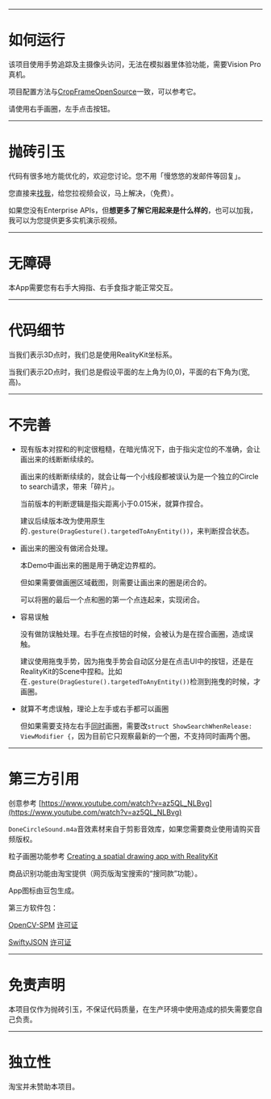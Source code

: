 
---

# 如何运行

该项目使用手势追踪及主摄像头访问，无法在模拟器里体验功能，需要Vision Pro真机。

项目配置方法与[CropFrameOpenSource](https://github.com/Lightning-Lion/CropFrameOpenSource)一致，可以参考它。

请使用右手画圈，左手点击按钮。

---

# 抛砖引玉

代码有很多地方能优化的，欢迎您讨论。您不用「慢悠悠的发邮件等回复」。

您直接来[找我](https://www.feishu.cn/invitation/page/add_contact/?token=d4br5909-0f29-4e22-adf8-aebc814e7c5d&amp;unique_id=Zz2qoXiCUqhYjKsrHBrGnA==)，给您拉视频会议，马上解决，（免费）。

如果您没有Enterprise APIs，但**想更多了解它用起来是什么样的**，也可以加我，我可以为您提供更多实机演示视频。

---

# 无障碍

本App需要您有右手大拇指、右手食指才能正常交互。

---

# 代码细节

当我们表示3D点时，我们总是使用RealityKit坐标系。

当我们表示2D点时，我们总是假设平面的左上角为(0,0)，平面的右下角为(宽,高)。

---

# 不完善

- 现有版本对捏和的判定很粗糙，在暗光情况下，由于指尖定位的不准确，会让画出来的线断断续续的。

    画出来的线断断续续的，就会让每一个小线段都被误认为是一个独立的Circle to search请求，带来「碎片」。

    当前版本的判断逻辑是指尖距离小于0.015米，就算作捏合。

    建议后续版本改为使用原生的`.gesture(DragGesture().targetedToAnyEntity())`，来判断捏合状态。

- 画出来的圈没有做闭合处理。

    本Demo中画出来的圈是用于确定边界框的。

    但如果需要做画圈区域截图，则需要让画出来的圈是闭合的。

    可以将圈的最后一个点和圈的第一个点连起来，实现闭合。

- 容易误触
    
    没有做防误触处理。右手在点按钮的时候，会被认为是在捏合画圈，造成误触。

    建议使用拖曳手势，因为拖曳手势会自动区分是在点击UI中的按钮，还是在RealityKit的Scene中捏和。比如在`.gesture(DragGesture().targetedToAnyEntity())`检测到拖曳的时候，才画圈。

- 就算不考虑误触，理论上左手或右手都可以画圈

    但如果需要支持左右手<u>同时</u>画圈，需要改`struct ShowSearchWhenRelease: ViewModifier {`，因为目前它只观察最新的一个圈，不支持同时画两个圈。

---

# 第三方引用

创意参考 [https://www.youtube.com/watch?v=az5QL_NLBvg](https://www.youtube.com/watch?v=az5QL_NLBvg)

`DoneCircleSound.m4a`音效素材来自于剪影音效库，如果您需要商业使用请购买音频版权。

粒子画圈功能参考 [Creating a spatial drawing app with RealityKit](https://developer.apple.com/documentation/RealityKit/creating-a-spatial-drawing-app-with-realitykit)


商品识别功能由淘宝提供（网页版淘宝搜索的“搜同款”功能）。

App图标由豆包生成。

第三方软件包：

[OpenCV-SPM](https://github.com/yeatse/opencv-spm.git) [许可证](https://github.com/yeatse/opencv-spm/blob/main/LICENSE)

[SwiftyJSON](https://github.com/SwiftyJSON/SwiftyJSON.git) [许可证](https://github.com/SwiftyJSON/SwiftyJSON/blob/master/LICENSE)

---

# 免责声明

本项目仅作为抛砖引玉，不保证代码质量，在生产环境中使用造成的损失需要您自己负责。

---

# 独立性

淘宝并未赞助本项目。
